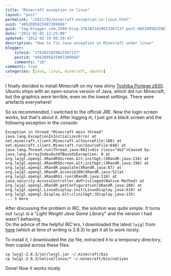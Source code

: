 ```yaml
---
title: "Minecraft exception in linux"
layout: "post"
permalink: "/2012/02/minecraft-exception-in-linux.html"
uuid: "4852095825987209686"
guid: "tag:blogger.com,1999:blog-2763821829623367137.post-4852095825987209686"
date: "2012-02-02 12:25:00"
updated: "2012-02-19 00:39:43"
description: "How to fix Java exception in Minecraft under linux"
blogger:
    siteid: "2763821829623367137"
    postid: "4852095825987209686"
    comments: "20"
comments: true
categories: [java, linux, minecraft, ubuntu]
---
```



I finally decided to install Minecraft on my new shiny [Toshiba Portege z830](/2011/12/toshiba-portege-z830.html).  
Ubuntu ships with an open-source version of Java, which did run Minecraft, but the graphics were terrible, even on the lowest settings. There were artefacts everywhere!

So as recommended, I switched to the official JRE. Now the login screen works, but that's about it. After logging in, I just got a black screen and the following exception in the console:

```
Exception in thread "Minecraft main thread"
java.lang.ExceptionInInitializerError at
net.minecraft.client.Minecraft.a(SourceFile:180) at
net.minecraft.client.Minecraft.run(SourceFile:648) at
java.lang.Thread.run(Thread.java:662)<div class="de2">Caused by: java.lang.ArrayIndexOutOfBoundsException: 0 at
org.lwjgl.opengl.XRandR$Screen.&lt;init&gt;(XRandR.java:234) at
org.lwjgl.opengl.XRandR$Screen.&lt;init&gt;(XRandR.java:196) at
org.lwjgl.opengl.XRandR.populate(XRandR.java:87) at
org.lwjgl.opengl.XRandR.access$100(XRandR.java:52)at
org.lwjgl.opengl.XRandR$1.run(XRandR.java:110) at
java.security.AccessController.doPrivileged(Native Method) at
org.lwjgl.opengl.XRandR.getConfiguration(XRandR.java:108) at
org.lwjgl.opengl.LinuxDisplay.init(LinuxDisplay.java:618) at
org.lwjgl.opengl.Display.&lt;clinit&gt;(Display.java:135)
... 3 more
```

After discussing the problem in IRC, the solution was quite simple. It turns out `lwjgl` is a "_Light Weight Java Game Library_" and the version I had wasn't behaving.  
On the advice of the helpful IRC'ers, I downloaded the latest `lwjgl` from [here](http://sourceforge.net/projects/java-game-lib/files/Official%20Releases/) (which at time of writing is 2.8.3) to get it all to work nicely.

To install it, I downloaded the zip file, extracted it to a temporary directory, then copied across these files:

```
cp lwjgl-2.8.3/jar/lwjgl.jar ~/.minecraft/bin
cp lwjgl-2.8.3/native/linux/* ~/.minecraft/bin/natives
```

Done! Now it works nicely.
